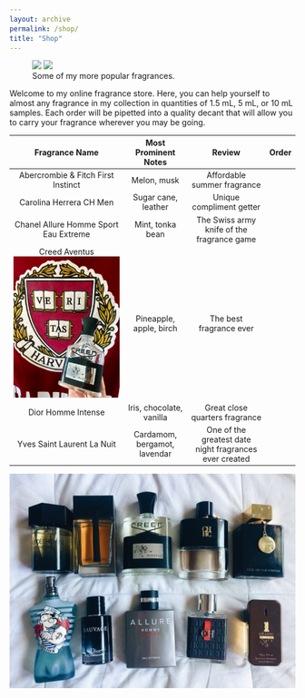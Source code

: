 ```yaml
---
layout: archive
permalink: /shop/
title: "Shop"
---
```


<figure class="half">
	<img src="https://derekponce.github.io/site/images/Fragrance_MostComplimented.JPG">
	<img src="https://derekponce.github.io/site/images/Fragrance_Winter.jpg">
	<figcaption>Some of my more popular fragrances. </figcaption>
</figure>

Welcome to my online fragrance store. Here, you can help yourself to almost any fragrance in my collection in quantities of 1.5 mL, 5 mL, or 10 mL samples. Each order will be pipetted into a quality decant that will allow you to carry your fragrance wherever you may be going. 

| Fragrance Name | Most Prominent Notes | Review | Order |
|:---:|:---:|:---:|:---:|
| Abercrombie & Fitch First Instinct  | Melon, musk | Affordable summer fragrance | 
| Carolina Herrera CH Men  | Sugar cane, leather | Unique compliment getter | 
| Chanel Allure Homme Sport Eau Extreme  | Mint, tonka bean | The Swiss army knife of the fragrance game | 
| Creed Aventus ![Creed Aventus](/images/Fragrance_AventusHarvard.jpg)  | Pineapple, apple, birch | The best fragrance ever | 
| Dior Homme Intense  | Iris, chocolate, vanilla | Great close quarters fragrance | 
| Yves Saint Laurent La Nuit  | Cardamom, bergamot, lavendar | One of the greatest date night fragrances ever created | 


![Fragrances](/images/Fragrance_MostComplimented.JPG)
